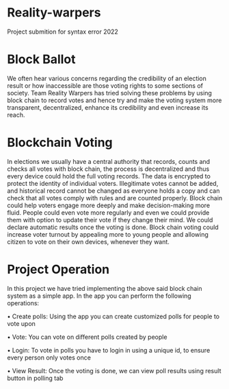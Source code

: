 # Reality-warpers
Project submition for syntax error 2022
# Block Ballot
We often hear various concerns regarding the credibility of an election result or how inaccessible are those voting rights to some sections of society. Team Reality Warpers has tried solving these problems by using block chain to record votes and hence try and make the voting system more transparent, decentralized, enhance its credibility and even increase its reach.

# Blockchain Voting
In elections we usually have a central authority that records, counts and checks all votes with block chain, the process is decentralized and thus every device could hold the full voting records. The data is encrypted to protect the identity of individual voters. Illegitimate votes cannot be added, and historical record cannot be changed as everyone holds a copy and can check that all votes comply with rules and are counted properly.
Block chain could help voters engage more deeply and make decision-making more fluid.
People could even vote more regularly and even we could provide them with option to update their vote if they change their mind. We could declare automatic results once the voting is done. Block chain voting could increase voter turnout by appealing more to young people and allowing citizen to vote on their own devices, whenever they want.

# Project Operation
In this project we have tried implementing the above said block chain system as a simple app. In the app you can perform the following operations:

•	Create polls: Using the app you can create customized polls for people to vote upon

•	Vote: You can vote on different polls created by people 

•	Login: To vote in polls you have to login in using a unique id, to ensure every person only votes once

•	View Result: Once the voting is done, we can view poll results using   result button in polling tab

